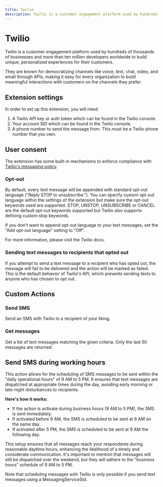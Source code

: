 ```yaml
---
title: Twilio
description: Twilio is a customer engagement platform used by hundreds of thousands of businesses and more than ten million developers worldwide to build unique, personalized experiences for their customers.
---
```

# Twilio

Twilio is a customer engagement platform used by hundreds of thousands of businesses and more than ten million developers worldwide to build unique, personalized experiences for their customers.

They are known for democratizing channels like voice, text, chat, video, and email through APIs, making it easy for every organization to build meaningful interactions with customers on the channels they prefer.

## Extension settings

In order to set up this extension, you will need:

1. A Twilio API key or auth token which can be found in the Twilio console.
2. Your account SID which can be found in the Twilio console.
3. A phone number to send the message from. This must be a Twilio phone number that you own.

## User consent

The extension has some built-in mechanisms to enforce compliance with [Twilio's messaging policy](https://www.twilio.com/en-us/legal/messaging-policy).

### Opt-out

By default, every text message will be appended with standard opt-out language ("Reply STOP to unsubscribe."). You can specify custom opt-out language within the settings of the extension but make sure the opt-out keywords used are supported. STOP, UNSTOP, UNSUBSCRIBE or CANCEL are the default opt-out keywords supported but Twilio also supports defining custom stop keywords.

If you don't want to append opt-out language to your text messages, set the "Add opt-out language" setting to "Off".

For more information, please visit the Twilio docs.

### Sending text messages to recipients that opted out

If you attempt to send a text message to a recipient who has opted out, the message will fail to be delivered and the action will be marked as failed. This is the default behavior of Twilio's API, which prevents sending texts to anyone who has chosen to opt out.

## Custom Actions

### Send SMS

Send an SMS with Twilio to a recipient of your liking.

### Get messages

Get a list of text messages matching the given criteria. Only the last 50 messages are returned.

## Send SMS during working hours

This action allows for the scheduling of SMS messages to be sent within the "daily operational hours" of 9 AM to 5 PM. It ensures that text messages are dispatched at appropriate times during the day, avoiding early morning or late-night disturbances to recipients.

**Here's how it works:**

- If the action is activate during business hours (9 AM to 5 PM), the SMS is sent immediately.
- If activated before 9 AM, the SMS is scheduled to be sent at 9 AM on the same day.
- If activated after 5 PM, the SMS is scheduled to be sent at 9 AM the following day.

This setup ensures that all messages reach your respondents during reasonable daytime hours, enhancing the likelihood of a timely and considerate communication. It's important to mention that messages will still be dispatched over the weekend, but they will adhere to the "business hours" schedule of 9 AM to 5 PM.

Note that scheduling messages with Twilio is only possible if you send text messages using a MessagingServiceSid.






